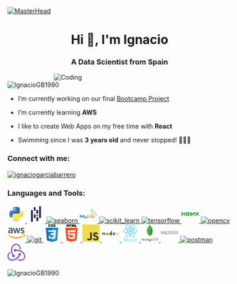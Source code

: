 <!--
[![MasterHead](https://developers.giphy.com/branch/master/static/api-512d36c09662682717108a38bbb5c57d.gif)](https://IgnacioGB1990.io)
-->
[![MasterHead](https://media.giphy.com/media/l3V0mnnGcVblF8bAI/giphy.gif)](https://IgnacioGB1990.io)



<h1 align="center">Hi 👋, I'm Ignacio</h1>
<h3 align="center">A Data Scientist from Spain</h3>
<img align="right" alt="Coding" width="400" src="https://cdn.dribbble.com/users/1162077/screenshots/3848914/programmer.gif">

<p align="left"> <img src="https://komarev.com/ghpvc/?username=IgnacioGB1990&label=Profile%20views&color=0e75b6&style=flat" alt="IgnacioGB1990" /> </p>



- I’m currently working on our final <a href="https://github.com/IgnacioGB1990/Data_Desafio" target="blank">Bootcamp Project</a>

- I’m currently learning **AWS**

-  I like to create Web Apps on my free time with **React**

-  Swimming since I was **3 years old** and never stopped! 🏊🏻‍♂️ 

<h3 align="left">Connect with me:</h3>
<p align="left">
<a href="https://linkedin.com/in/ignaciogarciabarrero" target="blank"><img align="center" src="https://raw.githubusercontent.com/rahuldkjain/github-profile-readme-generator/master/src/images/icons/Social/linked-in-alt.svg" alt="ignaciogarciabarrero" height="30" width="40" /></a>

</p>

<h3 align="left">Languages and Tools:</h3>
<p align="left">
  <a href="https://www.python.org" target="_blank" rel="noreferrer"> <img src="https://raw.githubusercontent.com/devicons/devicon/master/icons/python/python-original.svg" alt="python" width="40" height="40"/> </a>
    <a href="https://pandas.pydata.org/" target="_blank" rel="noreferrer"> <img src="https://raw.githubusercontent.com/devicons/devicon/2ae2a900d2f041da66e950e4d48052658d850630/icons/pandas/pandas-original.svg" alt="pandas" width="40" height="40"/> </a>
  <a href="https://seaborn.pydata.org/" target="_blank" rel="noreferrer"> <img src="https://seaborn.pydata.org/_images/logo-mark-lightbg.svg" alt="seaborn" width="40" height="40"/> </a>
  <a href="https://www.mysql.com/" target="_blank" rel="noreferrer"> <img src="https://raw.githubusercontent.com/devicons/devicon/master/icons/mysql/mysql-original-wordmark.svg" alt="mysql" width="40" height="40"/> </a>
  <a href="https://scikit-learn.org/" target="_blank" rel="noreferrer"> <img src="https://upload.wikimedia.org/wikipedia/commons/0/05/Scikit_learn_logo_small.svg" alt="scikit_learn" width="40" height="40"/> </a>
    <a href="https://www.tensorflow.org" target="_blank" rel="noreferrer"> <img src="https://www.vectorlogo.zone/logos/tensorflow/tensorflow-icon.svg" alt="tensorflow" width="40" height="40"/>
   <a href="https://www.nginx.com" target="_blank" rel="noreferrer"> <img src="https://raw.githubusercontent.com/devicons/devicon/master/icons/nginx/nginx-original.svg" alt="nginx" width="40" height="40"/> </a> <a href="https://opencv.org/" target="_blank" rel="noreferrer"> <img src="https://www.vectorlogo.zone/logos/opencv/opencv-icon.svg" alt="opencv" width="40" height="40"/> </a>
  <a href="https://aws.amazon.com" target="_blank" rel="noreferrer"> <img src="https://raw.githubusercontent.com/devicons/devicon/master/icons/amazonwebservices/amazonwebservices-original-wordmark.svg" alt="aws" width="40" height="40"/> </a>  
  <a href="https://git-scm.com/" target="_blank" rel="noreferrer"> <img src="https://www.vectorlogo.zone/logos/git-scm/git-scm-icon.svg" alt="git" width="40" height="40"/> </a> 
  <a href="https://www.w3schools.com/css/" target="_blank" rel="noreferrer"> <img src="https://raw.githubusercontent.com/devicons/devicon/master/icons/css3/css3-original-wordmark.svg" alt="css3" width="40" height="40"/> </a>
  <a href="https://www.w3.org/html/" target="_blank" rel="noreferrer"> <img src="https://raw.githubusercontent.com/devicons/devicon/master/icons/html5/html5-original-wordmark.svg" alt="html5" width="40" height="40"/> </a>
  <a href="https://developer.mozilla.org/en-US/docs/Web/JavaScript" target="_blank" rel="noreferrer"> <img src="https://raw.githubusercontent.com/devicons/devicon/master/icons/javascript/javascript-original.svg" alt="javascript" width="40" height="40"/> </a>
  <a href="https://nodejs.org" target="_blank" rel="noreferrer"> <img src="https://raw.githubusercontent.com/devicons/devicon/master/icons/nodejs/nodejs-original-wordmark.svg" alt="nodejs" width="40" height="40"/> </a> <a href="https://opencv.org/" target="_blank" rel="noreferrer">
  <a href="https://reactjs.org/" target="_blank" rel="noreferrer"> <img src="https://raw.githubusercontent.com/devicons/devicon/master/icons/react/react-original-wordmark.svg" alt="react" width="40" height="40"/> </a>
  <a href="https://www.mongodb.com/" target="_blank" rel="noreferrer"> <img src="https://raw.githubusercontent.com/devicons/devicon/master/icons/mongodb/mongodb-original-wordmark.svg" alt="mongodb" width="40" height="40"/> </a>
  <a href="https://expressjs.com" target="_blank" rel="noreferrer"> <img src="https://raw.githubusercontent.com/devicons/devicon/master/icons/express/express-original-wordmark.svg" alt="express" width="40" height="40"/> </a>
  <a href="https://postman.com" target="_blank" rel="noreferrer"> <img src="https://www.vectorlogo.zone/logos/getpostman/getpostman-icon.svg" alt="postman" width="40" height="40"/> </a>
    <a href="https://redux.js.org" target="_blank" rel="noreferrer"> <img src="https://raw.githubusercontent.com/devicons/devicon/master/icons/redux/redux-original.svg" alt="redux" width="40" height="40"/> </a>
</p>


   <!--    
[![Ignacio's GitHub activity graph](https://activity-graph.herokuapp.com/graph?username=IgnacioGB1990&&theme=xcode)](https://github.com/IgnacioGB1990)

      

<p><img align="left" src="https://github-readme-stats.vercel.app/api/top-langs?username=IgnacioGB1990&show_icons=true&locale=en&layout=compact&theme=tokyonight" alt="IgnacioGB1990" /></p>

<p>&nbsp;<img align="center" src="https://github-readme-stats.vercel.app/api?username=IgnacioGB1990&show_icons=true&locale=en&theme=tokyonight" alt="IgnacioGB1990" /></p>
-->
      
<p><img align="center" src="https://github-readme-streak-stats.herokuapp.com/?user=IgnacioGB1990&&theme=tokyonight" alt="IgnacioGB1990" /></p>
  
  
  
  
  
  
  
  
  
  
  
  
  
  
  
  


<!--
![Python](https://img.shields.io/badge/-Python-333333?style=flat&logo=Python&logoColor=ffd343)
![NumPy](https://img.shields.io/badge/-NumPy-333333?style=flat&logo=NumPy&logoColor=lightblue)
![Pandas](https://img.shields.io/badge/-Pandas-333333?style=flat&logo=Pandas&logoColor=blue)
![Scikit-learn](https://img.shields.io/badge/-Scikitlearn-333333?style=flat&logo=Scikit-learn&logoColor=orange)
-->




<!--
![imagen](https://img.shields.io/badge/Tableau-E97627?style=for-the-badge&logo=Tableau&logoColor=white)
-->
<!--
![Tensorflow](https://img.shields.io/badge/-Tensorflow-333333?style=flat&logo=Tensorflow&logoColor=orange)
![Keras](https://img.shields.io/badge/-Keras-333333?style=flat&logo=Keras&logoColor=red)

-->


